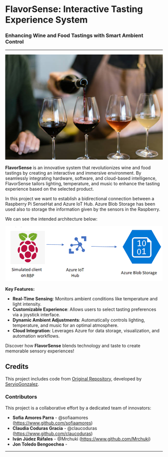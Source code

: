 # **FlavorSense: Interactive Tasting Experience System**  

### **Enhancing Wine and Food Tastings with Smart Ambient Control**

---
![Lab diagram](images/istockphoto-1460761498-612x612.jpg "Header Image")


**FlavorSense** is an innovative system that revolutionizes wine and food tastings by creating an interactive and immersive environment. By seamlessly integrating hardware, software, and cloud-based intelligence, FlavorSense tailors lighting, temperature, and music to enhance the tasting experience based on the selected product.  

In this project we want to establish a bidirectional connection between a Raspberry Pi SenseHat and Azure IoT Hub. Azure Blob Storage has been used also to storage the information given by the sensors in the Raspberry.

We can see the intended architecture below:

![Lab diagram](images/Lab.png "Header Image")



**Key Features:**
- **Real-Time Sensing**: Monitors ambient conditions like temperature and light intensity.  
- **Customizable Experience**: Allows users to select tasting preferences via a joystick interface.  
- **Dynamic Ambient Adjustments**: Automatically controls lighting, temperature, and music for an optimal atmosphere.  
- **Cloud Integration**: Leverages Azure for data storage, visualization, and automation workflows.  

Discover how **FlavorSense** blends technology and taste to create memorable sensory experiences!


## Credits 

This project includes code from [Original Repository](https://github.com/iiot-cloud-icai/Azure_IoT_Lab), developed by [SeryioGonzalez](https://github.com/SeryioGonzalez).



### **Contributors**
This project is a collaborative effort by a dedicated team of innovators:  

- **Sofia Amores Parra** - @sofiaamores (https://www.github.com/sofiaamores)
- **Claudia Coduras Gracia** - @claucoduras (https://www.github.com/claucoduras)
- **Iván Júdez Ráfales** - @Mrchuki (https://www.github.com/Mrchuki)
- **Jon Toledo Bengoechea** -

---

